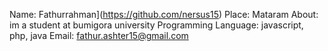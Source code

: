 Name: Fathurrahman](https://github.com/nersus15)
Place: Mataram
About: im a student at bumigora university
Programming Language: javascript, php, java
Email: fathur.ashter15@gmail.com
